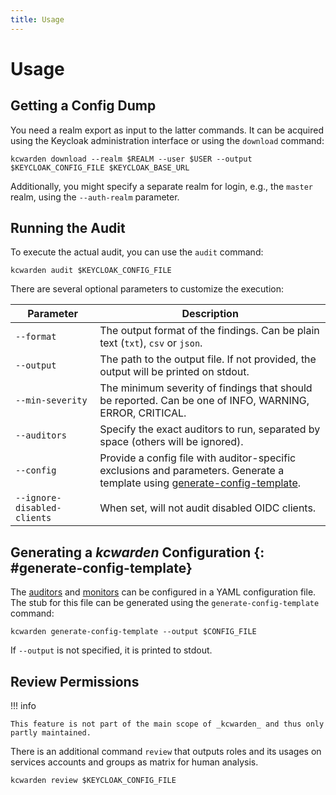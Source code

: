 ```yaml
---
title: Usage
---
```


# Usage

## Getting a Config Dump

You need a realm export as input to the latter commands.
It can be acquired using the Keycloak administration interface or using the `download` command:

```shell
kcwarden download --realm $REALM --user $USER --output $KEYCLOAK_CONFIG_FILE $KEYCLOAK_BASE_URL
```

Additionally, you might specify a separate realm for login, e.g., the `master` realm, using the `--auth-realm`
parameter.

## Running the Audit

To execute the actual audit, you can use the `audit` command:

```shell
kcwarden audit $KEYCLOAK_CONFIG_FILE
```

There are several optional parameters to customize the execution:

| Parameter                   | Description                                                                                                                                             |
|-----------------------------|---------------------------------------------------------------------------------------------------------------------------------------------------------|
| `--format`                  | The output format of the findings. Can be plain text (`txt`), `csv` or `json`.                                                                          |
| `--output`                  | The path to the output file. If not provided, the output will be printed on stdout.                                                                     |
| `--min-severity`            | The minimum severity of findings that should be reported. Can be one of INFO, WARNING, ERROR, CRITICAL.                                                 |
| `--auditors`                | Specify the exact auditors to run, separated by space (others will be ignored).                                                                         |
| `--config`                  | Provide a config file with auditor-specific exclusions and parameters. Generate a template using [generate-config-template](#generate-config-template). |
| `--ignore-disabled-clients` | When set, will not audit disabled OIDC clients.                                                                                                         |

## Generating a _kcwarden_ Configuration {: #generate-config-template}

The [auditors](./auditors/index.md) and [monitors](./monitors/index.md) can be configured in a YAML configuration file.
The stub for this file can be generated using the `generate-config-template` command:

```shell
kcwarden generate-config-template --output $CONFIG_FILE
```

If `--output` is not specified, it is printed to stdout.

## Review Permissions

!!! info

    This feature is not part of the main scope of _kcwarden_ and thus only partly maintained.

There is an additional command `review` that outputs roles and its usages on services accounts and groups as matrix for
human analysis.

```shell
kcwarden review $KEYCLOAK_CONFIG_FILE
```
